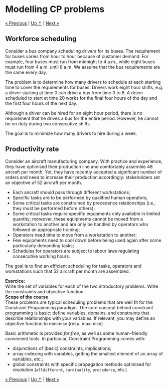 # Modelling CP problems

[« Previous](.) \| [Up ↑](.) \| [Next »](./theory)

## Workforce scheduling

Consider a bus company scheduling drivers for its buses. The requirement for
buses varies from hour to hour because of customer demand. For example, four
buses must run from midnight to 4 a.m., while eight buses must run from 4 a.m.
until 8 a.m. We assume that the bus requirements are the same every day.

The problem is to determine how many drivers to schedule at each starting time
to cover the requirements for buses. Drivers work eight hour shifts, e.g. a
driver starting at time 0 can drive a bus from time 0 to 8. A driver scheduled
to start at time 20 works for the final four hours of the day and the first
four hours of the next day.

Although a driver can be hired for an eight hour period, there is no requirement
that he drives a bus for the entire period. However, he cannot be on duty during
two consecutive shifts.

The goal is to minimize how many drivers to hire during a week.

## Productivity rate

Consider an aircraft manufacturing company. With practice and experience, they
have optimised their production line and comfortably assemble 48 aircraft per
month. Yet, they have recently accepted a significant number of orders and need
to increase their production accordingly: stakeholders set an objective of 52
aircraft per month.

- Each aircraft should pass through different workstations;
- Specific tasks are to be performed by qualified human operators;
- Some critical tasks are constrained by precedence relationships (i.e., they
  must be performed before others);
- Some critical tasks require specific equipments only available in limited
  quantity; moreover, these equipments cannot be moved from a workstation to
  another and are only be handled by operators who followed an appropriate
  training;
- Operators need time to move from a workstation to another;
- Few equipments need to cool down before being used again after some
  particularly demanding tasks;
- Schedules for operators are subject to labour laws regulating consecutive
  working hours.

The goal is to find an efficient scheduling for tasks, operators and
workstations such that 52 aircraft per month are assembled.

<div class="alert alert-warning"><b>Exercice:</b><br>
Write the set of variables for each of the two introductory problems. Write the constraints and objective function.
</div>

<div class="alert alert-danger"><b>Scope of the course</b><br>
These problems are typical scheduling problems that are well fit for the
Constraint Programming paradigm. The core concept behind constraint programming
is basic: define variables, domains, and constraints that describe relationships
with your variables. If relevant, you may define an objective function to
minimise (resp. maximise)
</div>

Basic arithmetic is provided _for free_, as well as some human-friendly
convenient tools. In particular, Constraint Programming comes with:

- disjunctions of (basic) constraints, implications;
- array-indexing with variables, getting the smallest element of an array of
  variables, etc.;
- global constraints with specific propagation methods optimised for resolution
  (`alldifferent`, `cardinality`, `precedence`, etc.)

[« Previous](.) \| [Up ↑](.) \| [Next »](./theory)
